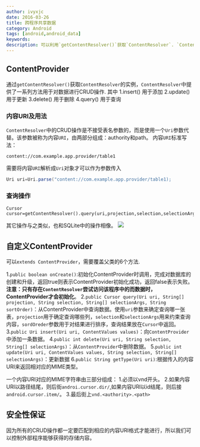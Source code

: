 ```yaml
---
author: ivyxjc
date: 2016-03-26
title: 跨程序共享数据
category: Android
tags: [android,android_data]
keywords:
description: 可以利用`getContentResolver()`获取`ContentResolver`. `ContentResolver`中提供了一系列方法用于对数据进行CRUD操作.
---
```


## ContentProvider

通过`getContentResolver()`获取`ContentResolver`的实例，`ContentResolver`中提供了一系列方法用于对数据进行CRUD操作.
其中
 1.insert() 用于添加
 2.update() 用于更新
 3.delete() 用于删除
 4.query()  用于查询

### 内容URI及用法

`ContentResolver`中的CRUD操作是不接受表名参数的，而是使用一个`Uri`参数代替。该参数被称为内容`URI`，由两部分组成：authority和path。
内容`URI`标准写法：

```
content://com.example.app.provider/table1
```

需要将内容`URI`解析成`Uri`对象才可以作为参数传入

```java
Uri uri=Uri.parse("content://com.example.app.provider/table1);
```

### 查询操作

```jaav
Cursor cursor=getContentResolver().query(uri,projection,selection,selectionArgs,orderBy);
```

其它操作与之类似，也和SQLite中的操作相像。
![](/assets/img/posts/content_provider_query.png)

## 自定义ContentProvider

可以`extends ContentProvider`，需要覆盖父类的6个方法.

 1.`public boolean onCreate()`:初始化ContentProvider时调用，完成对数据库的创建和升级，返回true则表示ContentProvider初始化成功，返回false表示失败。**注意：只有存在`ContentResolver`尝试访问该程序中的而数据时，ContentProvider才会初始化**。
 2.`public Cursor query(Uri uri, String[] projection, String selection, String[] selectionArgs, String sortOrder)`：从ContentProvider中查询数据。使用`uri`参数来确定查询哪一张表，`projection`用于确定查询哪些列，`selection`和`selectionArgs`用来约束查询内容，`sordOreder`参数用于对结果进行排序，查询结果放在`Cursor`中返回。
 3.`public Uri insert(Uri uri, ContentValues values)`：向`ContentProvider`中添加一条数据。
 4.`public int delete(Uri uri, String selection, String[] selectionArgs)`：从`ContentProvider`中删除数据。
 5.`public int update(Uri uri, ContentValues values, String selection, String[] selectionArgs)`：更新数据
 6.`public String getType(Uri uri)`:根据传入的内容URI来返回相对应的MIME类型。

一个内容URI对应的MIME字符串由三部分组成：
 1.必须以vnd开头。
 2.如果内容URI以路径结尾，则后街`androi.cursor.dir/`,如果内容URI以id结尾，则后接`android.cursor.item/`。
 3.最后街上`vnd.<authority>.<path>`


## 安全性保证

因为所有的CRUD操作都一定要匹配到相应的内容URI格式才能进行，所以我们可以控制外部程序能够获得的存储内容。
